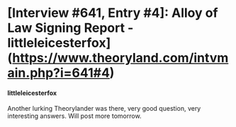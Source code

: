 # [Interview #641, Entry #4]: Alloy of Law Signing Report - littleleicesterfox](https://www.theoryland.com/intvmain.php?i=641#4)

#### littleleicesterfox

Another lurking Theorylander was there, very good question, very interesting answers. Will post more tomorrow.

